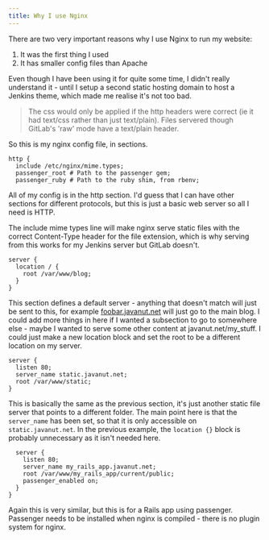 ```yaml
---
title: Why I use Nginx
---
```


There are two very important reasons why I use Nginx to run my website:

1. It was the first thing I used
1. It has smaller config files than Apache

Even though I have been using it for quite some time, I didn't really understand it - until I setup a second static hosting domain to host a Jenkins theme, which made me realise it's not too bad.

> The css would only be applied if the http headers were correct (ie it had text/css rather than just text/plain). Files servered though GitLab's 'raw' mode have a text/plain header.

So this is my nginx config file, in sections.

```
http {
  include /etc/nginx/mime.types;
  passenger_root # Path to the passenger gem;
  passenger_ruby # Path to the ruby shim, from rbenv;
```

All of my config is in the http section. I'd guess that I can have other sections for different protocols, but this is just a basic web server so all I need is HTTP.

The include mime types line will make nginx serve static files with the correct Content-Type header for the file extension, which is why serving from this works for my Jenkins server but GitLab doesn't.

```
server {
  location / {
    root /var/www/blog;
  }
}
```

This section defines a default server - anything that doesn't match will just be sent to this, for example [foobar.javanut.net](https://foobar.javanut.net) will just go to the main blog. I could add more things in here if I wanted a subsection to go to somewhere else - maybe I wanted to serve some other content at javanut.net/my_stuff. I could just make a new location block and set the root to be a different location on my server.

```
server {
  listen 80;
  server_name static.javanut.net;
  root /var/www/static;
}
```

This is basically the same as the previous section, it's just another static file server that points to a different folder. The main point here is that the `server_name` has been set, so that it is only accessible on `static.javanut.net`. In the previous example, the `location {}` block is probably unnecessary as it isn't needed here.

```
  server {
    listen 80;
    server_name my_rails_app.javanut.net;
    root /var/www/my_rails_app/current/public;
    passenger_enabled on;
  }
}
```

Again this is very similar, but this is for a Rails app using passenger. Passenger needs to be installed when nginx is compiled - there is no plugin system for nginx.
